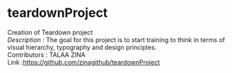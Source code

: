 # teardownProject
Creation of Teardown project  
*Description :* The goal for this project is to start training to think in terms of visual hierarchy, typography and design principles.  
Contributors : TALAA ZINA  
Link :https://github.com/zinagithub/teardownProject  
